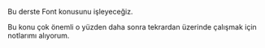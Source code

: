 Bu derste Font konusunu işleyeceğiz.

Bu konu çok önemli o yüzden daha sonra tekrardan üzerinde çalışmak için notlarımı alıyorum.